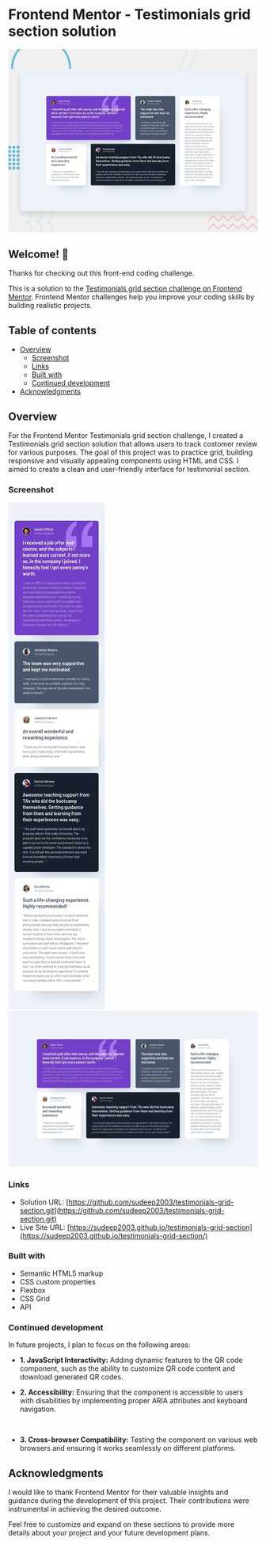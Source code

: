 # Frontend Mentor - Testimonials grid section solution

![Design preview for the Results summary component coding challenge](./design/desktop-preview.jpg)

## Welcome! 👋

Thanks for checking out this front-end coding challenge.

This is a solution to the [Testimonials grid section challenge on Frontend Mentor](https://www.frontendmentor.io/challenges/testimonials-grid-section-Nnw6J7Un7/hub). Frontend Mentor challenges help you improve your coding skills by building realistic projects. 

## Table of contents

- [Overview](#overview)
  - [Screenshot](#screenshot)
  - [Links](#links)
  - [Built with](#built-with)
  - [Continued development](#continued-development)
- [Acknowledgments](#acknowledgments)


## Overview

For the Frontend Mentor Testimonials grid section challenge, I created a Testimonials grid section solution that allows users to track costomer review for various purposes. The goal of this project was to practice grid, building responsive and visually appealing components using HTML and CSS. I aimed to create a clean and user-friendly interface for testimonial section.

### Screenshot

<img src="design/mobile-design.jpg"/>
<img src="design/desktop-design.jpg"/>



### Links

- Solution URL: [https://github.com/sudeep2003/testimonials-grid-section.git](https://github.com/sudeep2003/testimonials-grid-section.git)
- Live Site URL: [https://sudeep2003.github.io/testimonials-grid-section](https://sudeep2003.github.io/testimonials-grid-section/)

### Built with

- Semantic HTML5 markup
- CSS custom properties
- Flexbox
- CSS Grid
- API


### Continued development

In future projects, I plan to focus on the following areas:

  - **1. JavaScript Interactivity:** Adding dynamic features to the QR code component, such as the ability to customize QR code content and download generated QR codes.<br>

  - **2. Accessibility:** Ensuring that the component is accessible to users with disabilities by implementing proper ARIA attributes and keyboard navigation.
<br>

  - **3. Cross-browser Compatibility:** Testing the component on various web browsers and ensuring it works seamlessly on different platforms.

## Acknowledgments

I would like to thank Frontend Mentor for their valuable insights and guidance during the development of this project. Their contributions were instrumental in achieving the desired outcome.

Feel free to customize and expand on these sections to provide more details about your project and your future development plans.
